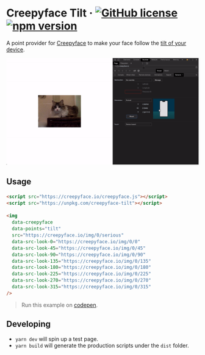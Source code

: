# Creepyface Tilt &middot; [![GitHub license](https://img.shields.io/badge/license-MIT-blue.svg)](https://github.com/4lejandrito/creepyface-tilt/blob/master/LICENSE) [![npm version](https://img.shields.io/npm/v/creepyface-tilt.svg?style=flat)](https://www.npmjs.com/package/creepyface-tilt)

A point provider for [Creepyface](https://github.com/4lejandrito/creepyface) to make your face follow the [tilt of your device](https://developer.mozilla.org/en-US/docs/Web/API/Window/deviceorientation_event).

![Example animated gif of a face looking at the tilt](example.gif)

## Usage

```html
<script src="https://creepyface.io/creepyface.js"></script>
<script src="https://unpkg.com/creepyface-tilt"></script>

<img
  data-creepyface
  data-points="tilt"
  src="https://creepyface.io/img/0/serious"
  data-src-look-0="https://creepyface.io/img/0/0"
  data-src-look-45="https://creepyface.io/img/0/45"
  data-src-look-90="https://creepyface.io/img/0/90"
  data-src-look-135="https://creepyface.io/img/0/135"
  data-src-look-180="https://creepyface.io/img/0/180"
  data-src-look-225="https://creepyface.io/img/0/225"
  data-src-look-270="https://creepyface.io/img/0/270"
  data-src-look-315="https://creepyface.io/img/0/315"
/>
```

> Run this example on [codepen](https://codepen.io/4lejandrito/pen/qBdRbJj).

## Developing

- `yarn dev` will spin up a test page.
- `yarn build` will generate the production scripts under the `dist` folder.

